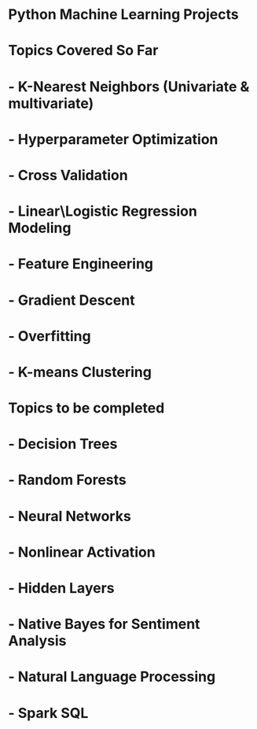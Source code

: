 # Python Machine Learning Projects
# Topics Covered So Far
# - K-Nearest Neighbors (Univariate & multivariate)
# - Hyperparameter Optimization
# - Cross Validation
# - Linear\Logistic Regression Modeling
# - Feature Engineering
# - Gradient Descent
# - Overfitting
# - K-means Clustering

# Topics to be completed
# - Decision Trees
# - Random Forests
# - Neural Networks
# - Nonlinear Activation
# - Hidden Layers
# - Native Bayes for Sentiment Analysis
# - Natural Language Processing
# - Spark SQL
